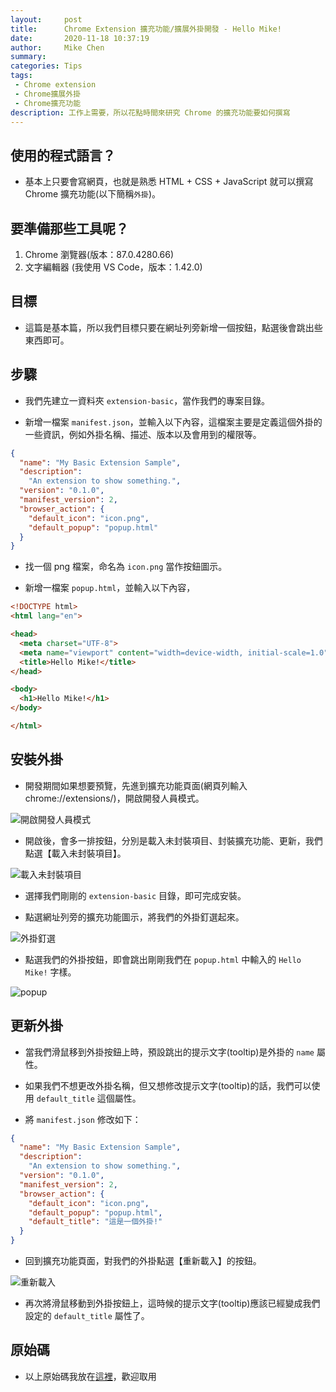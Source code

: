 ```yaml
---
layout:     post
title:      Chrome Extension 擴充功能/擴展外掛開發 - Hello Mike!
date:       2020-11-18 10:37:19
author:     Mike Chen
summary:    
categories: Tips
tags:
 - Chrome extension
 - Chrome擴展外掛
 - Chrome擴充功能
description: 工作上需要，所以花點時間來研究 Chrome 的擴充功能要如何撰寫
---
```


## 使用的程式語言？

* 基本上只要會寫網頁，也就是熟悉 HTML + CSS + JavaScript 就可以撰寫 Chrome 擴充功能(以下簡稱`外掛`)。

## 要準備那些工具呢？

1. Chrome 瀏覽器(版本：87.0.4280.66)
1. 文字編輯器 (我使用 VS Code，版本：1.42.0)

## 目標 

* 這篇是基本篇，所以我們目標只要在網址列旁新增一個按鈕，點選後會跳出些東西即可。

## 步驟

* 我們先建立一資料夾 `extension-basic`，當作我們的專案目錄。

* 新增一檔案 `manifest.json`，並輸入以下內容，這檔案主要是定義這個外掛的一些資訊，例如外掛名稱、描述、版本以及會用到的權限等。

```json
{
  "name": "My Basic Extension Sample",
  "description":
    "An extension to show something.",
  "version": "0.1.0",
  "manifest_version": 2,
  "browser_action": {
    "default_icon": "icon.png",
    "default_popup": "popup.html"
  }
}
```

* 找一個 png 檔案，命名為 `icon.png` 當作按鈕圖示。

* 新增一檔案 `popup.html`，並輸入以下內容，

```html
<!DOCTYPE html>
<html lang="en">

<head>
  <meta charset="UTF-8">
  <meta name="viewport" content="width=device-width, initial-scale=1.0">
  <title>Hello Mike!</title>
</head>

<body>
  <h1>Hello Mike!</h1>
</body>

</html>
```

## 安裝外掛

* 開發期間如果想要預覽，先進到擴充功能頁面(網頁列輸入chrome://extensions/)，開啟開發人員模式。

![開啟開發人員模式](https://i.imgur.com/Q7uofwp.png)

* 開啟後，會多一排按鈕，分別是載入未封裝項目、封裝擴充功能、更新，我們點選【載入未封裝項目】。

![載入未封裝項目](https://i.imgur.com/GGb6sgM.png)

* 選擇我們剛剛的 `extension-basic` 目錄，即可完成安裝。

* 點選網址列旁的擴充功能圖示，將我們的外掛釘選起來。

![外掛釘選](https://i.imgur.com/Vjrl4zr.png)

* 點選我們的外掛按鈕，即會跳出剛剛我們在 `popup.html` 中輸入的 `Hello Mike!` 字樣。

![popup](https://i.imgur.com/ScxL2NA.png)

## 更新外掛

* 當我們滑鼠移到外掛按鈕上時，預設跳出的提示文字(tooltip)是外掛的 `name` 屬性。

* 如果我們不想更改外掛名稱，但又想修改提示文字(tooltip)的話，我們可以使用 `default_title` 這個屬性。

* 將 `manifest.json` 修改如下：

```json
{
  "name": "My Basic Extension Sample",
  "description":
    "An extension to show something.",
  "version": "0.1.0",
  "manifest_version": 2,
  "browser_action": {
    "default_icon": "icon.png",
    "default_popup": "popup.html",
    "default_title": "這是一個外掛!"
  }
}
```

* 回到擴充功能頁面，對我們的外掛點選【重新載入】的按鈕。

![重新載入](https://i.imgur.com/NZ16CAV.png)

* 再次將滑鼠移動到外掛按鈕上，這時候的提示文字(tooltip)應該已經變成我們設定的 `default_title` 屬性了。

## 原始碼

* 以上原始碼我放在[這裡](https://github.com/mike2014mike/chrome-extension-basic)，歡迎取用